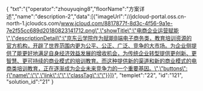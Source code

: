 {
	"txt":"{\"operator\":\"zhouyuqing8\",\"floorName\":\"方案详述\",\"name\":\"description-2\",\"data\":[{\"imageUrl\":\"//jdcloud-portal.oss.cn-north-1.jcloudcs.com/www.jcloud.com/8817877f-8d3c-4f56-9a1e-7e2f55cc689d20180823141712.png\",\"showTitle\":\"电商企业运营赋能\",\"descriptionDetail\":\"京东云学院作为赋能B端电子商务类，教育培训资源的官方机构，开辟了世界范围内更为公平、公正、广泛、竞争的大市场。为企业侧提供了能更好地满足自身经济效益发展的增收机会，为传统企业转型提供更创新、更智慧、更可持续的商业模式的培训教育。而这种提供新的渠道和新的商业模式的电商类培训教育，正在逐渐成为企业未来竞争力的一个重要基因。\",\"buttons\":{\"name\":\"\",\"link\":\"\",\"classTag\":\"\"}}]}",
	"templet":"22",
	"id":"121",
	"solution_id":"21"
}